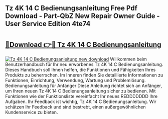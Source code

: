 ## Tz 4K 14 C Bedienungsanleitung Free Pdf Download - Part-QbZ New Repair Owner Guide - User Service Edition 4te74

# <h2><a href="http://df4mm1.blite.top/?on=Tz+4K+14+C+Bedienungsanleitung">🔗Download 👉🔴 Tz 4K 14 C Bedienungsanleitung</a></h2>

[![Tz 4K 14 C Bedienungsanleitung new download](https://i.imgur.com/lujVjoI.png)](http://df4mm1.blite.top/?on=Tz+4K+14+C+Bedienungsanleitung)
Willkommen beim Benutzerhandbuch für Ihr neu erworbenes Tz 4K 14 C Bedienungsanleitung. Dieses Handbuch soll Ihnen helfen, die Funktionen und Fähigkeiten Ihres Produkts zu beherrschen. Im Inneren finden Sie detaillierte Informationen zu Funktionen, Einrichtung, Verwendung, Wartung und Problemlösung. Bedienungsanleitung für Anfänger Diese Anleitung richtet sich an Anfänger, um Ihren neuen Tz 4K 14 C Bedienungsanleitung sicher zu bedienen. Mit Funktionen wie der Funktionsliste vereinfacht Ihr neues REDDDDDDD Ihre Aufgaben. Ihr Feedback ist wichtig, Tz 4K 14 C Bedienungsanleitung. Wir schätzen Ihr Feedback und sind bestrebt, einen außergewöhnlichen Kundenservice zu bieten.
